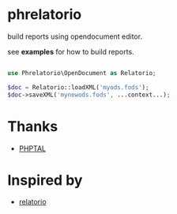 # phrelatorio

build reports using opendocument editor.

see **examples** for how to build reports.

~~~php

use Phrelatorio\OpenDocument as Relatorio;

$doc = Relatorio::loadXML('myods.fods');
$doc->saveXML('mynewods.fods', ...context...);

~~~

# Thanks

* [PHPTAL](https://phptal.org/)

# Inspired by

* [relatorio](https://hg.tryton.org/relatorio/file/tip/README)

